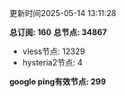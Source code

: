 更新时间2025-05-14 13:11:28

**总订阅: 160**
**总节点: 34867**
- vless节点: 12329
- hysteria2节点: 4

**google ping有效节点: 299**
